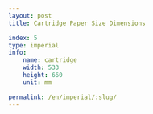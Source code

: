 ```yaml
---
layout: post
title: Cartridge Paper Size Dimensions

index: 5
type: imperial
info:
    name: cartridge
    width: 533
    height: 660
    unit: mm

permalink: /en/imperial/:slug/
---
```



